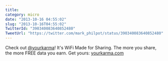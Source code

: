 ```yaml
---
title: 
category: micro
date: "2013-10-16 04:55:02"
slug: "2013-10-16T04:55:02"
TwitterId: "390340083640852480"
TweetUrl: "https://twitter.com/mark_philpot/status/390340083640852480"
---
```


Check out [@yourkarma](https://twitter.com/yourkarma)! It's WiFi Made for
Sharing. The more you share, the more FREE data you earn. Get yours:
[yourkarma.com](https://yourkarma.com)
